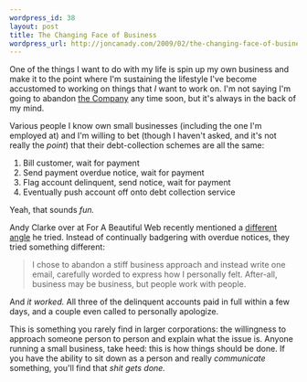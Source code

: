 ```yaml
--- 
wordpress_id: 38
layout: post
title: The Changing Face of Business
wordpress_url: http://joncanady.com/2009/02/the-changing-face-of-business/
---
```

One of the things I want to do with my life is spin up my own business and make it to the point where I'm sustaining the lifestyle I've become accustomed to working on things that *I* want to work on.  I'm not saying I'm going to abandon [the Company](http://innova-partners.com) any time soon, but it's always in the back of my mind.  

Various people I know own small businesses (including the one I'm employed at) and I'm willing to bet (though I haven't asked, and it's not really the *point*) that their debt-collection schemes are all the same:

1. Bill customer, wait for payment
2. Send payment overdue notice, wait for payment
3. Flag account delinquent, send notice, wait for payment
4. Eventually push account off onto debt collection service

Yeah, that sounds *fun.*  

Andy Clarke over at For A Beautiful Web recently mentioned a [different angle](http://forabeautifulweb.com/blog/about/the_most_effective_debt_collecting_email_i_ever_wrote/) he tried.  Instead of continually badgering with overdue notices, they tried something different:

> I chose to abandon a stiff business approach and instead write one email, carefully worded to express how I personally felt. After-all, business may be business, but people work with people.

And *it worked.*  All three of the delinquent accounts paid in full within a few days, and a couple even called to personally apologize.

This is something you rarely find in larger corporations: the willingness to approach someone person to person and explain what the issue is.  Anyone running a small business, take heed: this is how things should be done.  If you have the ability to sit down as a person and really *communicate* something, you'll find that *shit gets done.*
